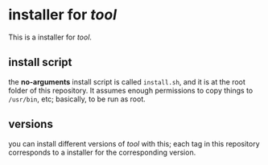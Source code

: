 
# installer for $tool$

This is a installer for $tool$.

## install script

the **no-arguments** install script is called `install.sh`, and it is at the root folder of this repository. It assumes enough permissions to copy things to `/usr/bin`, etc; basically, to be run as root. 

## versions

you can install different versions of $tool$ with this; each tag in this repository corresponds to a installer for the corresponding version.

